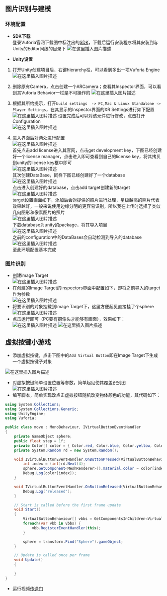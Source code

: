## 图片识别与建模
### 环境配置
- **SDK下载**  
登录Vuforia官网下载图中标注出的[SDK](https://developer.vuforia.com/downloads/sdk)，下载后运行安装程序将其安装到与Unity的Editor同级的目录下
![在这里插入图片描述](https://img-blog.csdnimg.cn/20191223132310812.png?x-oss-process=image/watermark,type_ZmFuZ3poZW5naGVpdGk,shadow_10,text_aHR0cHM6Ly9ibG9nLmNzZG4ubmV0L2Rpb3NtYWlfa2luZ3Nv,size_16,color_FFFFFF,t_70)

- **Unity设置**
1. 打开Unity创建项目后，右键hierarchy栏，可以看到多出一项Vuforia Engine
![在这里插入图片描述](https://img-blog.csdnimg.cn/20191223132701586.png?x-oss-process=image/watermark,type_ZmFuZ3poZW5naGVpdGk,shadow_10,text_aHR0cHM6Ly9ibG9nLmNzZG4ubmV0L2Rpb3NtYWlfa2luZ3Nv,size_16,color_FFFFFF,t_70)

2. 删除原有Camera，点击创建一个ARCamera；查看其Inspector界面，可以看到其Vuforia Behavior一栏是不可操作的
![在这里插入图片描述](https://img-blog.csdnimg.cn/20191223133123806.png?x-oss-process=image/watermark,type_ZmFuZ3poZW5naGVpdGk,shadow_10,text_aHR0cHM6Ly9ibG9nLmNzZG4ubmV0L2Rpb3NtYWlfa2luZ3Nv,size_16,color_FFFFFF,t_70)

3. 根据其所给提示，打开```build settings  -> PC,Mac & Linux Standalone -> Player Settings```，在其显示的Inspector界面的XR Settings进行如下配置
![在这里插入图片描述](https://img-blog.csdnimg.cn/20191223133812204.png?x-oss-process=image/watermark,type_ZmFuZ3poZW5naGVpdGk,shadow_10,text_aHR0cHM6Ly9ibG9nLmNzZG4ubmV0L2Rpb3NtYWlfa2luZ3Nv,size_16,color_FFFFFF,t_70)
设置完成后可以对该元件进行修改，点击打开Configuration  
![在这里插入图片描述](https://img-blog.csdnimg.cn/20191223133959572.png)

4. 进入界面后对两处进行配置  
![在这里插入图片描述](https://img-blog.csdnimg.cn/20191223140552446.png?x-oss-process=image/watermark,type_ZmFuZ3poZW5naGVpdGk,shadow_10,text_aHR0cHM6Ly9ibG9nLmNzZG4ubmV0L2Rpb3NtYWlfa2luZ3Nv,size_16,color_FFFFFF,t_70)  
首先点击add license进入其官网，点击get development key，下图已经创建好一个license manager，点击进入即可查看到自己的license key，将其拷贝到unity的license key框中即可  
![在这里插入图片描述](https://img-blog.csdnimg.cn/20191223140737545.png?x-oss-process=image/watermark,type_ZmFuZ3poZW5naGVpdGk,shadow_10,text_aHR0cHM6Ly9ibG9nLmNzZG4ubmV0L2Rpb3NtYWlfa2luZ3Nv,size_16,color_FFFFFF,t_70)  
其次创建DataBase，同样下图已经创建好了一个database  
![在这里插入图片描述](https://img-blog.csdnimg.cn/20191223141247169.png?x-oss-process=image/watermark,type_ZmFuZ3poZW5naGVpdGk,shadow_10,text_aHR0cHM6Ly9ibG9nLmNzZG4ubmV0L2Rpb3NtYWlfa2luZ3Nv,size_16,color_FFFFFF,t_70)  
点击进入创建好的database，点击add target创建新的target  
![在这里插入图片描述](https://img-blog.csdnimg.cn/20191223153425721.png?x-oss-process=image/watermark,type_ZmFuZ3poZW5naGVpdGk,shadow_10,text_aHR0cHM6Ly9ibG9nLmNzZG4ubmV0L2Rpb3NtYWlfa2luZ3Nv,size_16,color_FFFFFF,t_70)  
target设置画面如下，添加后会对提供的照片进行处理，星级越高的照片代表效果越好，一般来说使用边缘分明的更容易识别，所以我在上传时选择了类似几何图形和像素图片的照片  
![在这里插入图片描述](https://img-blog.csdnimg.cn/20191223153605816.png?x-oss-process=image/watermark,type_ZmFuZ3poZW5naGVpdGk,shadow_10,text_aHR0cHM6Ly9ibG9nLmNzZG4ubmV0L2Rpb3NtYWlfa2luZ3Nv,size_16,color_FFFFFF,t_70)  
下载database为unity的package，将其导入项目  
![在这里插入图片描述](https://img-blog.csdnimg.cn/20191223142916224.png?x-oss-process=image/watermark,type_ZmFuZ3poZW5naGVpdGk,shadow_10,text_aHR0cHM6Ly9ibG9nLmNzZG4ubmV0L2Rpb3NtYWlfa2luZ3Nv,size_16,color_FFFFFF,t_70)  
之前的configuration中的DataBases会自动检测到导入的database  
![在这里插入图片描述](https://img-blog.csdnimg.cn/20191223143248718.png)  
至此环境配置基本完成

### 图片识别
- 创建image Target  
![在这里插入图片描述](https://img-blog.csdnimg.cn/20191223143654389.png?x-oss-process=image/watermark,type_ZmFuZ3poZW5naGVpdGk,shadow_10,text_aHR0cHM6Ly9ibG9nLmNzZG4ubmV0L2Rpb3NtYWlfa2luZ3Nv,size_16,color_FFFFFF,t_70)
- 在创建的Image Target的inspectors界面中配置如下，即将之前导入的target作为参数  
![在这里插入图片描述](https://img-blog.csdnimg.cn/20191223143804713.png)
- 将要识别的对象挂载到Image Target下，这里方便起见直接挂了个sphere  
![在这里插入图片描述](https://img-blog.csdnimg.cn/20191223154137345.png?x-oss-process=image/watermark,type_ZmFuZ3poZW5naGVpdGk,shadow_10,text_aHR0cHM6Ly9ibG9nLmNzZG4ubmV0L2Rpb3NtYWlfa2luZ3Nv,size_16,color_FFFFFF,t_70)
- 点击运行即可（PC要有摄像头才能够有画面），效果如下：  
![在这里插入图片描述](https://img-blog.csdnimg.cn/20191223154313425.png?x-oss-process=image/watermark,type_ZmFuZ3poZW5naGVpdGk,shadow_10,text_aHR0cHM6Ly9ibG9nLmNzZG4ubmV0L2Rpb3NtYWlfa2luZ3Nv,size_16,color_FFFFFF,t_70)
![在这里插入图片描述](https://img-blog.csdnimg.cn/201912231543463.png?x-oss-process=image/watermark,type_ZmFuZ3poZW5naGVpdGk,shadow_10,text_aHR0cHM6Ly9ibG9nLmNzZG4ubmV0L2Rpb3NtYWlfa2luZ3Nv,size_16,color_FFFFFF,t_70)

## 虚拟按键小游戏
- 添加虚拟按键，点击下图中的```Add Virtual Button```即在Image Target下生成一个虚拟按键子对象

![在这里插入图片描述](https://img-blog.csdnimg.cn/20191223170232530.png?x-oss-process=image/watermark,type_ZmFuZ3poZW5naGVpdGk,shadow_10,text_aHR0cHM6Ly9ibG9nLmNzZG4ubmV0L2Rpb3NtYWlfa2luZ3Nv,size_16,color_FFFFFF,t_70)
- 对虚拟按键简单设置位置等参数，简单起见使其覆盖识别图  
![在这里插入图片描述](https://img-blog.csdnimg.cn/20191223170430812.png?x-oss-process=image/watermark,type_ZmFuZ3poZW5naGVpdGk,shadow_10,text_aHR0cHM6Ly9ibG9nLmNzZG4ubmV0L2Rpb3NtYWlfa2luZ3Nv,size_16,color_FFFFFF,t_70)
- 编写脚本，简单实现改点击虚拟按钮随机改变物体颜色的功能，其代码如下：
```c#
using System.Collections;
using System.Collections.Generic;
using UnityEngine;
using Vuforia;

public class move : MonoBehaviour, IVirtualButtonEventHandler
{
    private GameObject sphere;
    public float step = 1f;
    private Color[] color = { Color.red, Color.blue, Color.yellow, Color.black };
    private System.Random rd = new System.Random();

    void IVirtualButtonEventHandler.OnButtonPressed(VirtualButtonBehaviour vbb) {
        int index = (int)rd.Next(4);
        sphere.GetComponent<MeshRenderer>().material.color = color[index];
        Debug.Log(color[index]);
    }

    void IVirtualButtonEventHandler.OnButtonReleased(VirtualButtonBehaviour vbb) {
        Debug.Log("released");
    }

    // Start is called before the first frame update
    void Start()
    {
        VirtualButtonBehaviour[] vbbs = GetComponentsInChildren<VirtualButtonBehaviour>();
        foreach(var vbb in vbbs) {
            vbb.RegisterEventHandler(this);
        }

        sphere = transform.Find("Sphere").gameObject;
    }

    // Update is called once per frame
    void Update()
    {
        
    }
}

```

- 运行视频[传送门](https://v.youku.com/v_show/id_XNDQ4MDAxNTI0OA==.html?spm=a2hzp.8244740.0.0)




